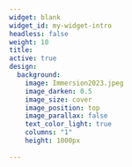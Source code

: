 ```yaml
---
widget: blank
widget_id: my-widget-intro
headless: false
weight: 10
title: 
active: true
design:
  background:
    image: Immersion2023.jpeg
    image_darken: 0.5
    image_size: cover
    image_position: top
    image_parallax: false
    text_color_light: true
    columns: "1"
    height: 1000px
    
---
```

